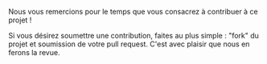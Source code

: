 Nous vous remercions pour le temps que vous consacrez à contribuer à ce projet !

Si vous désirez soumettre une contribution, faites au plus simple : "fork" du projet et soumission de votre pull request. C'est avec plaisir que nous en ferons la revue.
